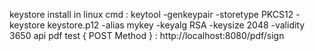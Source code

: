 keystore install in linux cmd  : keytool -genkeypair -storetype PKCS12 -keystore keystore.p12 -alias mykey -keyalg RSA -keysize 2048 -validity 3650
api pdf test { POST Method } : http://localhost:8080/pdf/sign
